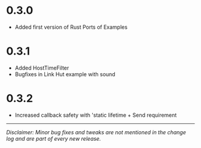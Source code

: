 # 0.3.0

- Added first version of Rust Ports of Examples

# 0.3.1

- Added HostTimeFilter
- Bugfixes in Link Hut example with sound

# 0.3.2

- Increased callback safety with 'static lifetime + Send requirement

---

_Disclaimer: Minor bug fixes and tweaks are not mentioned in the change log and are part of every new release._
